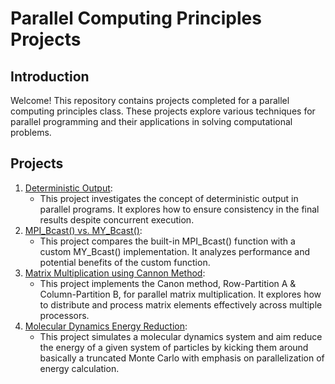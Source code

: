 # Parallel Computing Principles Projects

## Introduction

Welcome! This repository contains projects completed for a parallel computing principles class. These projects explore various techniques for parallel programming and their applications in solving computational problems.

## Projects

1. [Deterministic Output](Daterministic_Output):
   * This project investigates the concept of deterministic output in parallel programs. It explores how to ensure consistency in the final results despite concurrent execution.
3. [MPI_Bcast() vs. MY_Bcast()](MPI_Bcast()_vs_MY_Bcast()):
   * This project compares the built-in MPI_Bcast() function with a custom MY_Bcast() implementation. It analyzes performance and potential benefits of the custom function.
5. [Matrix Multiplication using Cannon Method](Cannon_MM):
   * This project implements the Canon method, Row-Partition A & Column-Partition B, for parallel matrix multiplication. It explores how to distribute and process matrix elements effectively across multiple processors.
7. [Molecular Dynamics Energy Reduction](MD_Energy_Reduction):
   * This project simulates a molecular dynamics system and aim reduce the energy of a given system of particles by kicking them around basically a truncated Monte Carlo with emphasis on parallelization of energy calculation.

